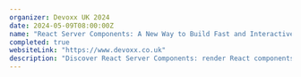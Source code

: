```yaml
---
organizer: Devoxx UK 2024
date: 2024-05-09T08:00:00Z
name: "React Server Components: A New Way to Build Fast and Interactive Web Apps"
completed: true
websiteLink: "https://www.devoxx.co.uk"
description: "Discover React Server Components: render React components on the server, stream them to the client, and build rich, interactive web interfaces with minimal client-side code. Learn how they work, and their benefits over traditional approaches, see real-world examples, and get best practices for adopting them in your projects."
---
```

